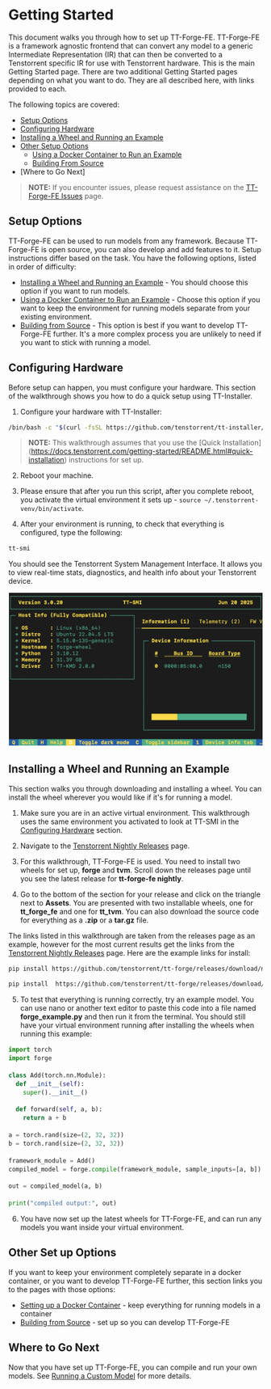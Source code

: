 # Getting Started
This document walks you through how to set up TT-Forge-FE. TT-Forge-FE is a framework agnostic frontend that can convert any model to a generic Intermediate Representation (IR) that can then be converted to a Tenstorrent specific IR for use with Tenstorrent hardware. This is the main Getting Started page. There are two additional Getting Started pages depending on what you want to do. They are all described here, with links provided to each.

The following topics are covered:

* [Setup Options](#setup-options)
* [Configuring Hardware](#configuring-hardware)
* [Installing a Wheel and Running an Example](#installing-a-wheel-and-running-an-example)
* [Other Setup Options](#other-set-up-options)
    * [Using a Docker Container to Run an Example](getting_started_docker.md)
    * [Building From Source](getting_started_build_from_source.md)
* [Where to Go Next]

> **NOTE:** If you encounter issues, please request assistance on the
>[TT-Forge-FE Issues](https://github.com/tenstorrent/tt-forge-fe/issues) page.

## Setup Options
TT-Forge-FE can be used to run models from any framework. Because TT-Forge-FE is open source, you can also develop and add features to it. Setup instructions differ based on the task. You have the following options, listed in order of difficulty:
* [Installing a Wheel and Running an Example](#installing-a-wheel-and-running-an-example) - You should choose this option if you want to run models.
* [Using a Docker Container to Run an Example](getting_started_docker.md) - Choose this option if you want to keep the environment for running models separate from your existing environment.
* [Building from Source](getting_started_build_from_source.md) - This option is best if you want to develop TT-Forge-FE further. It's a more complex process you are unlikely to need if you want to stick with running a model.

## Configuring Hardware
Before setup can happen, you must configure your hardware. This section of the walkthrough shows you how to do a quick setup using TT-Installer.

1. Configure your hardware with TT-Installer:

```bash
/bin/bash -c "$(curl -fsSL https://github.com/tenstorrent/tt-installer/releases/latest/download/install.sh)"
```

> **NOTE:** This walkthrough assumes that you use the [Quick Installation]
> (https://docs.tenstorrent.com/getting-started/README.html#quick-installation) instructions for set up.

2. Reboot your machine.

3. Please ensure that after you run this script, after you complete reboot, you activate the virtual environment it sets up - ```source ~/.tenstorrent-venv/bin/activate```.

4. After your environment is running, to check that everything is configured, type the following:

```bash
tt-smi
```

You should see the Tenstorrent System Management Interface. It allows you to view real-time stats, diagnostics, and health info about your Tenstorrent device.

![TT-SMI](./imgs/tt_smi.png)

## Installing a Wheel and Running an Example

This section walks you through downloading and installing a wheel. You can install the wheel wherever you would like if it's for running a model.

1. Make sure you are in an active virtual environment. This walkthrough uses the same environment you activated to look at TT-SMI in the [Configuring Hardware](#configuring-hardware) section.

2. Navigate to the [Tenstorrent Nightly Releases](https://github.com/tenstorrent/tt-forge/releases) page.

3. For this walkthrough, TT-Forge-FE is used. You need to install two wheels for set up, **forge** and **tvm**. Scroll down the releases page until you see the latest release for **tt-forge-fe nightly**.

4. Go to the bottom of the section for your release and click on the triangle next to **Assets**. You are presented with two installable wheels, one for **tt_forge_fe** and one for **tt_tvm**. You can also download the source code for everything as a **.zip** or a **tar.gz** file.

The links listed in this walkthrough are taken from the releases page as an example, however for the most current results get the links from the [Tenstorrent Nightly Releases](https://github.com/tenstorrent/tt-forge/releases) page. Here are the example links for install:

```bash
pip install https://github.com/tenstorrent/tt-forge/releases/download/nightly-0.1.0.dev20250514060212/forge-0.1.0.dev20250514060212-cp310-cp310-linux_x86_64.whl
```

```bash
pip install  https://github.com/tenstorrent/tt-forge/releases/download/nightly-0.1.0.dev20250509060216//tvm-0.1.0.dev20250509060216-cp310-cp310-linux_x86_64.whl
```

5. To test that everything is running correctly, try an example model. You can use nano or another text editor to paste this code into a file named **forge_example.py** and then run it from the terminal. You should still have your virtual environment running after installing the wheels when running this example:

```python
import torch
import forge

class Add(torch.nn.Module):
  def __init__(self):
    super().__init__()

  def forward(self, a, b):
    return a + b

a = torch.rand(size=(2, 32, 32))
b = torch.rand(size=(2, 32, 32))

framework_module = Add()
compiled_model = forge.compile(framework_module, sample_inputs=[a, b])

out = compiled_model(a, b)

print("compiled output:", out)
```

6. You have now set up the latest wheels for TT-Forge-FE, and can run any models you want inside your virtual environment.

## Other Set up Options
If you want to keep your environment completely separate in a docker container, or you want to develop TT-Forge-FE further, this section links you to the pages with those options:

* [Setting up a Docker Container](getting_started_docker.md) - keep everything for running models in a container
* [Building from Source](getting_started_build_from_source.md) - set up so you can develop TT-Forge-FE

## Where to Go Next

Now that you have set up TT-Forge-FE, you can compile and run your own models. See [Running a Custom Model](running_a_custom_model.md) for more details.

